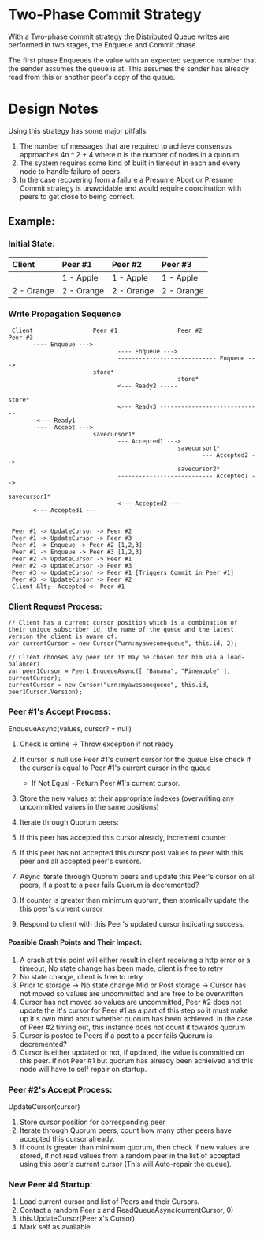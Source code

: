 ﻿# Two-Phase Commit Strategy
With a Two-phase commit strategy the Distributed Queue writes are performed in two stages, the Enqueue and Commit phase.

The first phase Enqueues the value with an expected sequence number that the sender assumes the queue is at. 
This assumes the sender has already read from this or another peer's copy of the queue.

# Design Notes

Using this strategy has some major pitfalls:

1. The number of messages that are required to achieve consensus approaches 4n ^ 2 + 4 where n is the number of nodes in a quorum.
2. The system requires some kind of built in timeout in each and every node to handle failure of peers.
3. In the case recovering from a failure a Presume Abort or Presume Commit strategy is unavoidable and would require coordination with peers to get close to being correct.

## Example:

### Initial State:

|Client     |Peer #1    |Peer #2    |Peer #3    |
|:----------|:----------|:----------|:----------|
|           |1 - Apple  |1 - Apple  |1 - Apple  |
|2 - Orange |2 - Orange |2 - Orange |2 - Orange |


### Write Propagation Sequence


     Client                 Peer #1                 Peer #2                 Peer #3
           ---- Enqueue --->
                                   ---- Enqueue --->
                                   ---------------------------- Enqueue --->
                            store*
                                                    store*
                                   <--- Ready2 -----
                                                                            store*
                                   <--- Ready3 -----------------------------
            <--- Ready1 
            ---  Accept ---> 
                            savecursor1*           
                                   --- Accepted1 --->
                                                    savecursor1*
                                                           --- Accepted2 -->
                                                    savecursor2*
                                   --------------------------- Accepted1 -->
                                                                            savecursor1*
                                   <--- Accepted2 ---
           <--- Accepted1 ---


     Peer #1 -> UpdateCursor -> Peer #2
     Peer #1 -> UpdateCursor -> Peer #3
     Peer #1 -> Enqueue -> Peer #2 [1,2,3]
     Peer #1 -> Enqueue -> Peer #3 [1,2,3]
     Peer #2 -> UpdateCursor -> Peer #1
     Peer #2 -> UpdateCursor -> Peer #3
     Peer #3 -> UpdateCursor -> Peer #1 [Triggers Commit in Peer #1]
     Peer #3 -> UpdateCursor -> Peer #2
     Client &lt;- Accepted <- Peer #1



### Client Request Process: 
    
    // Client has a current cursor position which is a combination of their unique subscriber id, the name of the queue and the latest version the client is aware of.
    var currentCursor = new Cursor("urn:myawesomequeue", this.id, 2);

    // Client chooses any peer (or it may be chosen for him via a load-balancer)
    var peer1Cursor = Peer1.EnqueueAsync([ "Banana", "Pineapple" ], currentCursor);
    currentCursor = new Cursor("urn:myawesomequeue", this.id, peer1Cursor.Version);

### Peer #1's Accept Process:

EnqueueAsync(values, cursor? = null)

1. Check is online -> Throw exception if not ready
2. If cursor is null use Peer #1's current cursor for the queue
   Else check if the cursor is equal to Peer #1's current cursor in the queue
	- If Not Equal - Return Peer #1's current cursor.

3. Store the new values at their appropriate indexes (overwriting any uncommitted values in the same positions)
4. Iterate through Quorum peers:
5. If this peer has accepted this cursor already, increment counter
6. If this peer has not accepted this cursor post values to peer with this peer and all accepted peer's cursors.
7. Async iterate through Quorum peers and update this Peer's cursor on all peers, if a post to a peer fails Quorum is decremented?
8. If counter is greater than minimum quorum, then atomically update the this peer's current cursor
9. Respond to client with this Peer's updated cursor indicating success.

#### Possible Crash Points and Their Impact:
1. A crash at this point will either result in client receiving a http error or a timeout, No state change has been made, client is free to retry
2. No state change, client is free to retry
3. Prior to storage -> No state change
   Mid or Post storage -> Cursor has not moved so values are uncommitted and are free to be overwritten.
6. Cursor has not moved so values are uncommitted, Peer #2 does not update the it's cursor for Peer #1 as a part of this step so it must make up it's own mind about whether quorum has been achieved.
   In the case of Peer #2 timing out, this instance does not count it towards quorum 
7. Cursor is posted to Peers if a post to a peer fails Quorum is decremented?
8. Cursor is either updated or not, if updated, the value is committed on this peer. If not Peer #1 but quorum has already been achieived and this node will have to self repair on startup.


### Peer #2's Accept Process:

UpdateCursor(cursor)

1. Store cursor position for corresponding peer
2. Iterate through Quorum peers, count how many other peers have accepted this cursor already.
3. If count is greater than minimum quorum, then check if new values are stored, if not read values from a random peer in the list of accepted using this peer's current cursor (This will Auto-repair the queue).

### New Peer #4 Startup:
1. Load current cursor and list of Peers and their Cursors.
2. Contact a random Peer x and ReadQueueAsync(currentCursor, 0)
3. this.UpdateCursor(Peer x's Cursor).
4. Mark self as available

